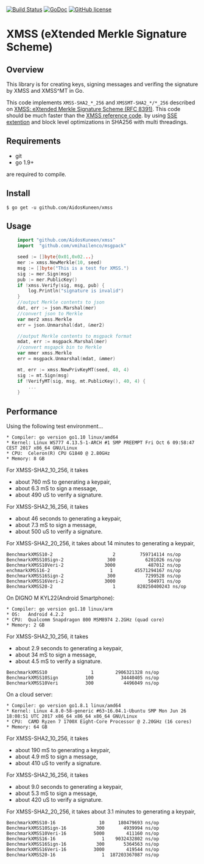 [![Build Status](https://travis-ci.org/AidosKuneen/xmss.svg?branch=master)](https://travis-ci.org/AidosKuneen/xmss)
[![GoDoc](https://godoc.org/github.com/AidosKuneen/xmss?status.svg)](https://godoc.org/github.com/AidosKuneen/xmss)
[![GitHub license](https://img.shields.io/badge/license-MIT-blue.svg)](https://raw.githubusercontent.com/AidosKuneen/xmss/master/LICENSE)


XMSS (eXtended Merkle Signature Scheme)
=====

## Overview

This library is for creating keys, signing messages and verifing the signature by XMSS and XMSS^MT in Go.

This code implements `XMSS-SHA2_*_256` and `XMSSMT-SHA2_*/*_256`
 described on  [XMSS: eXtended Merkle Signature Scheme (RFC 8391)](https://datatracker.ietf.org/doc/rfc8391/).
 This code should be much faster than the [XMSS reference code](https://github.com/joostrijneveld/xmss-reference).
 by using [SSE extention](https://github.com/minio/sha256-simd) and block level optimizations in SHA256 with multi threadings.


## Requirements

* git
* go 1.9+

are required to compile.


## Install
    $ go get -u github.com/AidosKuneen/xmss


## Usage

```go
	import "github.com/AidosKuneen/xmss"
	import	"github.com/vmihailenco/msgpack"

	seed := []byte{0x01,0x02...}
	mer := xmss.NewMerkle(10, seed)
	msg := []byte("This is a test for XMSS.")
	sig := mer.Sign(msg)
	pub := mer.PublicKey()
	if !xmss.Verify(sig, msg, pub) {
		log.Println("signature is invalid")
	}
	//output Merkle contents to json
	dat, err := json.Marshal(mer)
	//convert json to Merkle
	var mer2 xmss.Merkle
	err = json.Unmarshal(dat, &mer2)

	//output Merkle contents to msgpack format
	mdat, err := msgpack.Marshal(mer)
	//convert msgapck bin to Merkle
	var mmer xmss.Merkle
	err = msgpack.Unmarshal(mdat, &mmer)

	mt, err := xmss.NewPrivKeyMT(seed, 40, 4)
	sig := mt.Sign(msg)
	if !VerifyMT(sig, msg, mt.PublicKey(), 40, 4) {
		...
	}

```

## Performance

Using the following test environment...

```
* Compiler: go version go1.10 linux/amd64
* Kernel: Linux WS777 4.13.5-1-ARCH #1 SMP PREEMPT Fri Oct 6 09:58:47 CEST 2017 x86_64 GNU/Linux
* CPU:  Celeron(R) CPU G1840 @ 2.80GHz 
* Memory: 8 GB
```


For XMSS-SHA2_10_256, it takes 

* about 760 mS to generating a keypair,
* about 6.3 mS to sign a message,
* about 490 uS to verify a signature.

For XMSS-SHA2_16_256, it takes 

* about 46 seconds to generating a keypair,
* about 7.3 mS to sign a message,
* about 500 uS to verify a signature.


For XMSS-SHA2_20_256, it takes 
about  14 minutes to generating a keypair,

```
BenchmarkXMSS10-2                      2         759714114 ns/op
BenchmarkXMSS10Sign-2                300           6281026 ns/op
BenchmarkXMSS10Veri-2               3000            487012 ns/op
enchmarkXMSS16-2                      1        45571294167 ns/op
BenchmarkXMSS16Sign-2                300           7299528 ns/op
BenchmarkXMSS16Veri-2               3000            504971 ns/op
BenchmarkXMSS20-2                      1        820250400243 ns/op
```

On DIGNO M KYL22(Android Smartphone):

```
* Compiler: go version go1.10 linux/arm
* OS: 	Android 4.2.2
* CPU:	Qualcomm Snapdragon 800 MSM8974 2.2GHz (quad core)
* Memory: 2 GB
```


For XMSS-SHA2_10_256, it takes 

* about 2.9 seconds to generating a keypair,
* about 34 mS to sign a message,
* about 4.5 mS to verify a signature.

```
BenchmarkXMSS10                1        2906321328 ns/op
BenchmarkXMSS10Sign          100          34440405 ns/op
BenchmarkXMSS10Veri          300           4496049 ns/op
```

On a cloud server:

```
* Compiler: go version go1.8.1 linux/amd64
* Kernel: Linux 4.8.0-58-generic #63~16.04.1-Ubuntu SMP Mon Jun 26 18:08:51 UTC 2017 x86_64 x86_64 x86_64 GNU/Linux
* CPU:  CAMD Ryzen 7 1700X Eight-Core Processor @ 2.20GHz (16 cores)
* Memory: 64 GB
```

For XMSS-SHA2_10_256, it takes 

* about 190 mS to generating a keypair,
* about 4.9 mS to sign a message,
* about 410 uS to verify a signature.

For XMSS-SHA2_16_256, it takes 

* about  9.0 seconds to generating a keypair,
* about  5.3 mS to sign a message,
* about  420 uS to verify a signature.


For XMSS-SHA2_20_256, it takes 
about  3.1 minutes to generating a keypair,


```
BenchmarkXMSS10-16        	      10	 180479693 ns/op
BenchmarkXMSS10Sign-16    	     300	   4939994 ns/op
BenchmarkXMSS10Veri-16    	    5000	    411160 ns/op
BenchmarkXMSS16-16        	       1	9032432802 ns/op
BenchmarkXMSS16Sign-16    	     300	   5364563 ns/op
BenchmarkXMSS16Veri-16    	    3000	    419544 ns/op
BenchmarkXMSS20-16        	       1  187203367087 ns/op
```
